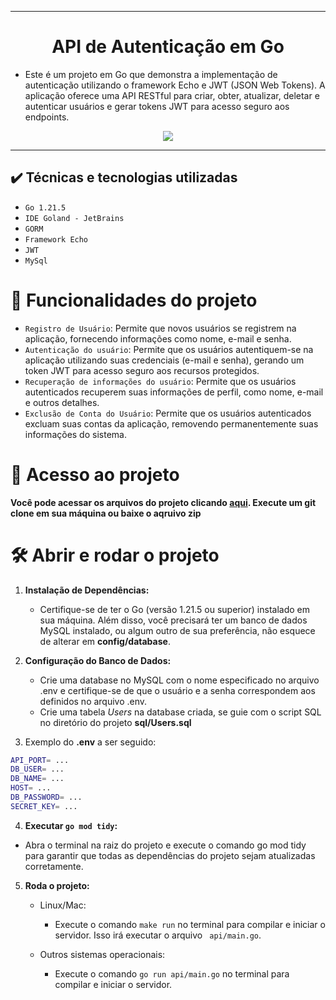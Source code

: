 ******* 

 <h1 align="center"> API de Autenticação em Go</h1>

* Este é um projeto em Go que demonstra a implementação de autenticação utilizando o framework Echo e JWT (JSON Web
  Tokens). A aplicação oferece uma API RESTful para criar, obter, atualizar, deletar e autenticar usuários e gerar
  tokens JWT para acesso seguro aos
  endpoints.

<p align="center">
<img loading="lazy" src="http://img.shields.io/static/v1?label=STATUS&message=EM%20DESENVOLVIMENTO&color=GREEN&style=for-the-badge"/>
</p>

*******

## ✔️ Técnicas e tecnologias utilizadas

- ``Go 1.21.5``
- ``IDE Goland - JetBrains``
- ``GORM``
- ``Framework Echo``
- ``JWT``
- ``MySql``

# 🔨 Funcionalidades do projeto

- `Registro de Usuário`: Permite que novos usuários se registrem na aplicação, fornecendo informações como nome, e-mail
  e senha.
- `Autenticação do usuário`: Permite que os usuários autentiquem-se na aplicação utilizando suas credenciais (e-mail e
  senha), gerando um token JWT para acesso seguro aos recursos protegidos.
- `Recuperação de informações do usuário`: Permite que os usuários autenticados recuperem suas informações de perfil,
  como nome, e-mail e outros detalhes.
- `Exclusão de Conta do Usuário`:  Permite que os usuários autenticados excluam suas contas da aplicação, removendo
  permanentemente
  suas informações do sistema.

# 📁 Acesso ao projeto

**Você pode acessar os arquivos do projeto clicando [aqui](https://github.com/OVillas/user-api). Execute um git clone em
sua máquina ou baixe o aqruivo zip**

# 🛠️ Abrir e rodar o projeto

1. **Instalação de Dependências:**

    - Certifique-se de ter o Go (versão 1.21.5 ou superior) instalado em sua máquina. Além disso, você precisará ter um
      banco de dados MySQL instalado, ou algum outro de sua preferência, não esquece de alterar em **config/database**.


2. **Configuração do Banco de Dados:**

    - Crie uma database no MySQL com o nome especificado no arquivo .env e certifique-se de que o usuário e a senha
      correspondem aos definidos no arquivo .env.
    - Crie uma tabela *Users* na database criada, se guie com o script SQL no diretório do projeto **sql/Users.sql**

3. Exemplo do **.env** a ser seguido:

  ```bash
API_PORT= ...
DB_USER= ...
DB_NAME= ...
HOST= ...
DB_PASSWORD= ...
SECRET_KEY= ...
```

4. **Executar `go mod tidy`:**

- Abra o terminal na raiz do projeto e execute o comando go mod tidy para garantir que todas as dependências do projeto
  sejam atualizadas corretamente.

5. **Roda o projeto:**
    * Linux/Mac:
      - Execute o comando `make run` no terminal para compilar e iniciar o servidor. Isso irá executar o arquivo
     `` api/main.go``.
   
    * Outros sistemas operacionais:
      - Execute o comando `go run api/main.go` no terminal para compilar e iniciar o servidor.